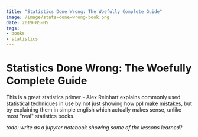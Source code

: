 ```yaml
---
title: "Statistics Done Wrong: The Woefully Complete Guide"
image: /image/stats-done-wrong-book.png
date: 2019-05-05
tags:
- books
- statistics
---
```


# Statistics Done Wrong: The Woefully Complete Guide

This is a great statistics primer - Alex Reinhart explains commonly used statistical techniques in use by not just showing how ppl make mistakes, but by explaining them in simple english which actually makes sense, unlike most "real" statistics books.

_todo: write as a jupyter notebook showing some of the lessons learned?_